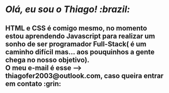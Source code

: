 <h1><i>Olá, eu sou o Thiago! :brazil:</i></h1>

<h2> HTML e CSS é comigo mesmo, no momento estou aprendendo Javascript para realizar um sonho de ser programador Full-Stack( é um caminho difícil mas... aos pouquinhos a gente chega no nosso objetivo).<br>
  O meu e-mail é esse --> thiagofer2003@outlook.com, caso queira entrar em contato :grin:

